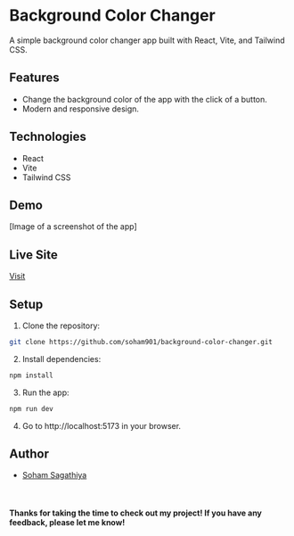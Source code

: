 # Background Color Changer

A simple background color changer app built with React, Vite, and Tailwind CSS.

## Features

* Change the background color of the app with the click of a button.
* Modern and responsive design.

## Technologies

* React
* Vite
* Tailwind CSS

## Demo

[Image of a screenshot of the app]

## Live Site
[Visit](https://soham901.github.io/bg-changer)

## Setup

1. Clone the repository:

```bash
git clone https://github.com/soham901/background-color-changer.git
```

2. Install dependencies:

```bash
npm install
```

3. Run the app:
```bash
npm run dev
```

4. Go to http://localhost:5173 in your browser.

## Author

* [Soham Sagathiya](https://github.com/soham901)

<br/>

#### Thanks for taking the time to check out my project! If you have any feedback, please let me know!
